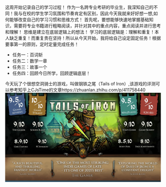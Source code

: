 这周开始记录自己的学习过程！
作为一名跨专业考研的毕业生，我深知自己的不同！我与在校的学生学习氛围和节奏肯定有区别，因此今天我就来好好想一想,如何能够改变自己的学习习惯和思维方式！
首先呢，要想能够快速地掌握基础知识，需要将专业书籍进行粗略阅读，并针对其中的重点内容，重点阅读并进行思考和理解！
思维是建立在底层逻辑上的想法！
学习的底层逻辑是：理解和重复！本人缺乏重复！而重复贵在坚持！所以从今天开始，我将给自己设定固定任务！根据要事第一的原则，定时定量完成任务！
- 任务一：百词斩
- 任务二：数学一章
- 任务三：故事一个
- 任务四：回顾今日所学，回顾逻辑底层！

今天玩了个很想空洞骑士的游戏，叫做钢铁之尾（Tails of Iron）,该游戏的评测可以参考知乎上CJsTime的文章https://zhuanlan.zhihu.com/p/411758440
![image](https://github.com/Teneeduu/plog/blob/main/%E7%AC%AC%E4%B8%80%E5%91%A8/tails_of_iron.png)
